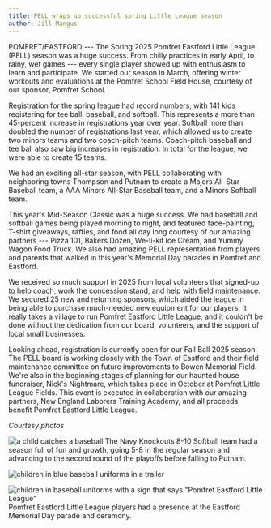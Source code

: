 ```yaml
---
title: PELL wraps up successful spring Little League season
author: Jill Mangus
---
```


POMFRET/EASTFORD --- The Spring 2025 Pomfret Eastford Little League
(PELL) season was a huge success. From chilly practices in early April,
to rainy, wet games --- every single player showed up with enthusiasm to
learn and participate. We started our season in March, offering winter
workouts and evaluations at the Pomfret School Field House, courtesy of
our sponsor, Pomfret School.

Registration for the spring league had record numbers, with 141 kids
registering for tee ball, baseball, and softball. This represents a more
than 45-percent increase in registrations year over year. Softball more
than doubled the number of registrations last year, which allowed us to
create two minors teams and two coach-pitch teams. Coach-pitch baseball
and tee ball also saw big increases in registration. In total for the
league, we were able to create 15 teams.

We had an exciting all-star season, with PELL collaborating with
neighboring towns Thompson and Putnam to create a Majors All-Star
Baseball team, a AAA Minors All-Star Baseball team, and a Minors
Softball team.

This year's Mid-Season Classic was a huge success. We had baseball and
softball games being played morning to night, and featured
face-painting, T-shirt giveaways, raffles, and food all day long
courtesy of our amazing partners --- Pizza 101, Bakers Dozen, We-li-kit
Ice Cream, and Yummy Wagon Food Truck. We also had amazing PELL
representation from players and parents that walked in this year's
Memorial Day parades in Pomfret and Eastford.

We received so much support in 2025 from local volunteers that signed-up
to help coach, work the concession stand, and help with field
maintenance. We secured 25 new and returning sponsors, which aided the
league in being able to purchase much-needed new equipment for our
players. It really takes a village to run Pomfret Eastford Little
League, and it couldn't be done without the dedication from our board,
volunteers, and the support of local small businesses.

Looking ahead, registration is currently open for our Fall Ball 2025
season. The PELL board is working closely with the Town of Eastford and
their field maintenance committee on future improvements to Bowen
Memorial Field. We're also in the beginning stages of planning for our
haunted house fundraiser, Nick's Nightmare, which takes place in October
at Pomfret Little League Fields. This event is executed in collaboration
with our amazing partners, New England Laborers Training Academy, and
all proceeds benefit Pomfret Eastford Little League.


*Courtesy photos*

![a child catches a baseball](/assets/images/34-2-pell-1.jpg)
The Navy Knockouts 8-10 Softball team had a season full of fun and
growth, going 5-8 in the regular season and advancing to the second
round of the playoffs before falling to Putnam.

![children in blue baseball uniforms in a trailer](/assets/images/34-2-pell-2.jpg)

![children in baseball uniforms with a sign that says "Pomfret Eastford Little League"](/assets/images/34-2-pell-3.jpg)
Pomfret Eastford Little League players had a presence at the Eastford
Memorial Day parade and ceremony.